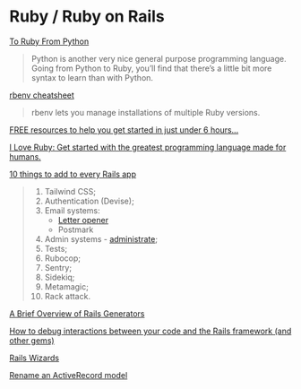 # Ruby / Ruby on Rails

[To Ruby From Python](https://www.ruby-lang.org/en/documentation/ruby-from-other-languages/to-ruby-from-python/)

> Python is another very nice general purpose programming language. Going from Python to Ruby, you’ll find that there’s a little bit more syntax to learn than with Python.

[rbenv cheatsheet](https://devhints.io/rbenv)

> rbenv lets you manage installations of multiple Ruby versions.

[FREE resources to help you get started in just under 6 hours...](https://dev.to/thecodepixi/a-ruby-on-rails-roadmap-34i4)

[I Love Ruby: Get started with the greatest programming language made for humans.](https://i-love-ruby.gitlab.io/)

[10 things to add to every Rails app ](https://dev.to/phawk/10-things-i-add-to-every-rails-app-3fag)

> 1. Tailwind CSS;
> 2. Authentication (Devise);
> 3. Email systems:
>     * [Letter opener](https://github.com/fgrehm/letter_opener_web)
>     * Postmark
> 4. Admin systems - [administrate](https://administrate-demo.herokuapp.com/);
> 5. Tests;
> 6. Rubocop;
> 7. Sentry;
> 8. Sidekiq;
> 9. Metamagic;
> 10. Rack attack.

[A Brief Overview of Rails Generators ](https://dev.to/deliaconstantino/a-brief-overview-of-rails-generators-47n8)

[How to debug interactions between your code and the Rails framework (and other gems)](https://dev.to/appland/how-to-watch-your-code-interacting-with-rails-5894)

[Rails Wizards](https://jonsully.net/blog/rails-wizards-part-one/)

[Rename an ActiveRecord model](https://marouenbousnina.com/tutorials/2018-06-11-rename-activerecord-model/)
